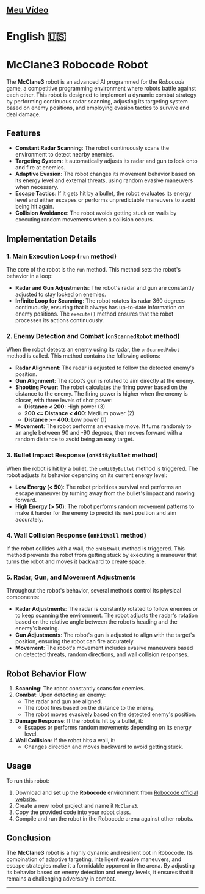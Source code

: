 [Meu Vídeo]()
---
# English :us:
# **McClane3 Robocode Robot**

The **McClane3** robot is an advanced AI programmed for the *Robocode* game, a competitive programming environment where robots battle against each other. This robot is designed to implement a dynamic combat strategy by performing continuous radar scanning, adjusting its targeting system based on enemy positions, and employing evasion tactics to survive and deal damage. 

## **Features**

- **Constant Radar Scanning**: The robot continuously scans the environment to detect nearby enemies.
- **Targeting System**: It automatically adjusts its radar and gun to lock onto and fire at enemies.
- **Adaptive Evasion**: The robot changes its movement behavior based on its energy level and external threats, using random evasive maneuvers when necessary.
- **Escape Tactics**: If it gets hit by a bullet, the robot evaluates its energy level and either escapes or performs unpredictable maneuvers to avoid being hit again.
- **Collision Avoidance**: The robot avoids getting stuck on walls by executing random movements when a collision occurs.

## **Implementation Details**

### 1. **Main Execution Loop** (`run` method)

The core of the robot is the `run` method. This method sets the robot's behavior in a loop:

- **Radar and Gun Adjustments**: The robot's radar and gun are constantly adjusted to stay locked on enemies.
- **Infinite Loop for Scanning**: The robot rotates its radar 360 degrees continuously, ensuring that it always has up-to-date information on enemy positions. The `execute()` method ensures that the robot processes its actions continuously.

### 2. **Enemy Detection and Combat** (`onScannedRobot` method)

When the robot detects an enemy using its radar, the `onScannedRobot` method is called. This method contains the following actions:

- **Radar Alignment**: The radar is adjusted to follow the detected enemy's position.
- **Gun Alignment**: The robot’s gun is rotated to aim directly at the enemy.
- **Shooting Power**: The robot calculates the firing power based on the distance to the enemy. The firing power is higher when the enemy is closer, with three levels of shot power:
  - **Distance < 200**: High power (3)
  - **200 <= Distance < 400**: Medium power (2)
  - **Distance >= 400**: Low power (1)
- **Movement**: The robot performs an evasive move. It turns randomly to an angle between 90 and -90 degrees, then moves forward with a random distance to avoid being an easy target.

### 3. **Bullet Impact Response** (`onHitByBullet` method)

When the robot is hit by a bullet, the `onHitByBullet` method is triggered. The robot adjusts its behavior depending on its current energy level:

- **Low Energy (< 50)**: The robot prioritizes survival and performs an escape maneuver by turning away from the bullet's impact and moving forward.
- **High Energy (> 50)**: The robot performs random movement patterns to make it harder for the enemy to predict its next position and aim accurately.

### 4. **Wall Collision Response** (`onHitWall` method)

If the robot collides with a wall, the `onHitWall` method is triggered. This method prevents the robot from getting stuck by executing a maneuver that turns the robot and moves it backward to create space.

### 5. **Radar, Gun, and Movement Adjustments**

Throughout the robot's behavior, several methods control its physical components:

- **Radar Adjustments**: The radar is constantly rotated to follow enemies or to keep scanning the environment. The robot adjusts the radar's rotation based on the relative angle between the robot’s heading and the enemy's bearing.
- **Gun Adjustments**: The robot's gun is adjusted to align with the target's position, ensuring the robot can fire accurately.
- **Movement**: The robot's movement includes evasive maneuvers based on detected threats, random directions, and wall collision responses.

## **Robot Behavior Flow**

1. **Scanning**: The robot constantly scans for enemies.
2. **Combat**: Upon detecting an enemy:
   - The radar and gun are aligned.
   - The robot fires based on the distance to the enemy.
   - The robot moves evasively based on the detected enemy's position.
3. **Damage Response**: If the robot is hit by a bullet, it:
   - Escapes or performs random movements depending on its energy level.
4. **Wall Collision**: If the robot hits a wall, it:
   - Changes direction and moves backward to avoid getting stuck.

## **Usage**

To run this robot:

1. Download and set up the **Robocode** environment from [Robocode official website](http://robocode.sourceforge.net/).
2. Create a new robot project and name it `McClane3`.
3. Copy the provided code into your robot class.
4. Compile and run the robot in the Robocode arena against other robots.

## **Conclusion**

The **McClane3** robot is a highly dynamic and resilient bot in Robocode. Its combination of adaptive targeting, intelligent evasive maneuvers, and escape strategies make it a formidable opponent in the arena. By adjusting its behavior based on enemy detection and energy levels, it ensures that it remains a challenging adversary in combat.

---
